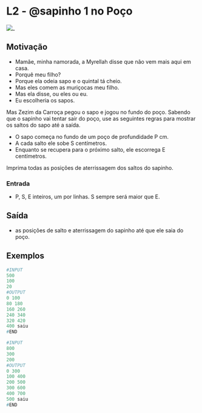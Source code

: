 # L2 - @sapinho 1 no Poço

![_](https://raw.githubusercontent.com/qxcodefup/arcade/master/base/sapinho/cover.jpg)

## Motivação

* Mamãe, minha namorada, a Myrellah disse que não vem mais aqui em casa.
* Porquê meu filho?
* Porque ela odeia sapo e o quintal tá cheio.
* Mas eles comem as muriçocas meu filho.
* Mas ela disse, ou eles ou eu.
* Eu escolheria os sapos.

Mas Zezim da Carroça pegou o sapo e jogou no fundo do poço.
Sabendo que o sapinho vai tentar sair do poço, use as seguintes regras
para mostrar os saltos do sapo até a saída.

* O sapo começa no fundo de um poço de profundidade P cm.
* A cada salto ele sobe S centímetros.
* Enquanto se recupera para o próximo salto, ele escorrega E centímetros.

Imprima todas as posições de aterrissagem dos saltos do sapinho.

### Entrada

* P, S, E inteiros, um por linhas. S sempre será maior que E.

## Saída

* as posições de salto e aterrissagem do sapinho até que ele saia do poço.

## Exemplos

``` py
#INPUT
500
100
20
#OUTPUT
0 100
80 180
160 260
240 340
320 420
400 saiu
#END
```

```py
#INPUT
800
300
200
#OUTPUT
0 300
100 400
200 500
300 600
400 700
500 saiu
#END
```
